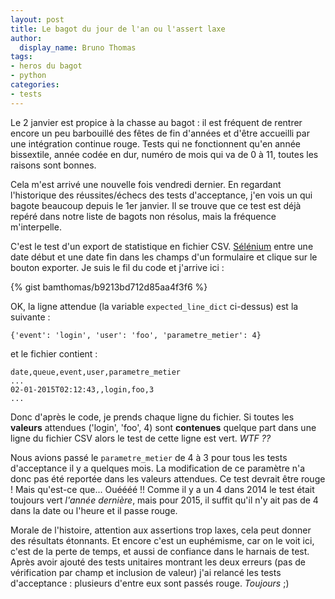 ```yaml
---
layout: post
title: Le bagot du jour de l'an ou l'assert laxe
author:
  display_name: Bruno Thomas
tags:
- heros du bagot
- python
categories:
- tests
---
```

Le 2 janvier est propice à la chasse au bagot : il est fréquent de rentrer encore un peu barbouillé des fêtes de fin d'années et d'être accueilli par une intégration continue rouge. Tests qui ne fonctionnent qu'en année bissextile, année codée en dur, numéro de mois qui va de 0 à 11, toutes les raisons sont bonnes.

Cela m'est arrivé une nouvelle fois vendredi dernier. En regardant l'historique des réussites/échecs des tests d'acceptance, j'en vois un qui bagote beaucoup depuis le 1er janvier. Il se trouve que ce test est déjà repéré dans notre liste de bagots non résolus, mais la fréquence m'interpelle.

C'est le test d'un export de statistique en fichier CSV. [Sélénium](http://www.seleniumhq.org/) entre une date début et une date fin dans les champs d'un formulaire et clique sur le bouton exporter. Je suis le fil du code et j'arrive ici :

{% gist bamthomas/b9213bd712d85aa4f3f6 %}

OK, la ligne attendue (la variable `expected_line_dict` ci-dessus) est la suivante :

````
{'event': 'login', 'user': 'foo', 'parametre_metier': 4}
````

et le fichier contient :

````
date,queue,event,user,parametre_metier
...
02-01-2015T02:12:43,,login,foo,3
...
````

Donc d'après le code, je prends chaque ligne du fichier. Si toutes les **valeurs** attendues ('login', 'foo', 4) sont **contenues** quelque part dans une ligne du fichier CSV alors le test de cette ligne est vert. *WTF ??*

Nous avions passé le `parametre_metier` de 4 à 3 pour tous les tests d'acceptance il y a quelques mois. La modification de ce paramètre n'a donc pas été reportée dans les valeurs attendues. Ce test devrait être rouge ! Mais qu'est-ce que... Ouéééé !! Comme il y a un 4 dans 2014 le test était toujours vert *l'année dernière*, mais pour 2015, il suffit qu'il n'y ait pas de 4 dans la date ou l'heure et il passe rouge.

Morale de l'histoire, attention aux assertions trop laxes, cela peut donner des résultats étonnants. Et encore c'est un euphémisme, car on le voit ici, c'est de la perte de temps, et aussi de confiance dans le harnais de test. Après avoir ajouté des tests unitaires montrant les deux erreurs (pas de vérification par champ et inclusion de valeur) j'ai relancé les tests d'acceptance : plusieurs d'entre eux sont passés rouge. *Toujours* ;)
